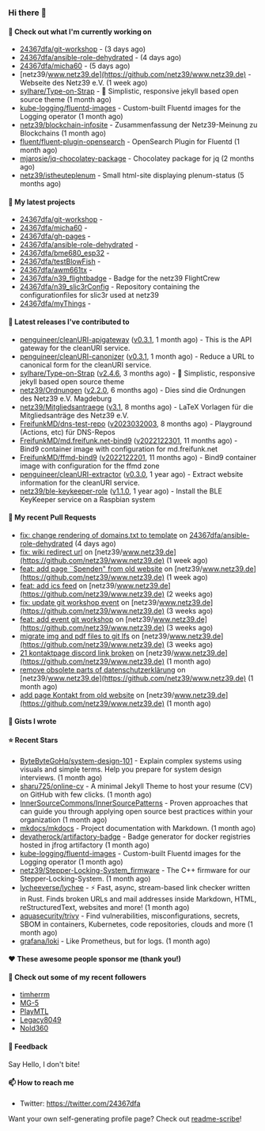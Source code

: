 ### Hi there 👋

#### 👷 Check out what I'm currently working on

- [24367dfa/git-workshop](https://github.com/24367dfa/git-workshop) -  (3 days ago)
- [24367dfa/ansible-role-dehydrated](https://github.com/24367dfa/ansible-role-dehydrated) -  (4 days ago)
- [24367dfa/micha60](https://github.com/24367dfa/micha60) -  (5 days ago)
- [netz39/www.netz39.de](https://github.com/netz39/www.netz39.de) - Webseite des Netz39 e.V. (1 week ago)
- [sylhare/Type-on-Strap](https://github.com/sylhare/Type-on-Strap) - 🎨 Simplistic, responsive jekyll based open source theme (1 month ago)
- [kube-logging/fluentd-images](https://github.com/kube-logging/fluentd-images) - Custom-built Fluentd images for the Logging operator (1 month ago)
- [netz39/blockchain-infosite](https://github.com/netz39/blockchain-infosite) - Zusammenfassung der Netz39-Meinung zu Blockchains (1 month ago)
- [fluent/fluent-plugin-opensearch](https://github.com/fluent/fluent-plugin-opensearch) - OpenSearch Plugin for Fluentd  (1 month ago)
- [mjarosie/jq-chocolatey-package](https://github.com/mjarosie/jq-chocolatey-package) - Chocolatey package for jq (2 months ago)
- [netz39/istheuteplenum](https://github.com/netz39/istheuteplenum) - Small html-site displaying plenum-status (5 months ago)

#### 🌱 My latest projects

- [24367dfa/git-workshop](https://github.com/24367dfa/git-workshop) - 
- [24367dfa/micha60](https://github.com/24367dfa/micha60) - 
- [24367dfa/gh-pages](https://github.com/24367dfa/gh-pages) - 
- [24367dfa/ansible-role-dehydrated](https://github.com/24367dfa/ansible-role-dehydrated) - 
- [24367dfa/bme680_esp32](https://github.com/24367dfa/bme680_esp32) - 
- [24367dfa/testBlowFish](https://github.com/24367dfa/testBlowFish) - 
- [24367dfa/awm661tx](https://github.com/24367dfa/awm661tx) - 
- [24367dfa/n39_flightbadge](https://github.com/24367dfa/n39_flightbadge) - Badge for the netz39 FlightCrew
- [24367dfa/n39_slic3rConfig](https://github.com/24367dfa/n39_slic3rConfig) - Repository containing the configurationfiles for slic3r used at netz39
- [24367dfa/myThings](https://github.com/24367dfa/myThings) - 

#### 🔭 Latest releases I've contributed to

- [penguineer/cleanURI-apigateway](https://github.com/penguineer/cleanURI-apigateway) ([v0.3.1](https://github.com/penguineer/cleanURI-apigateway/releases/tag/v0.3.1), 1 month ago) - This is the API gateway for the cleanURI service.
- [penguineer/cleanURI-canonizer](https://github.com/penguineer/cleanURI-canonizer) ([v0.3.1](https://github.com/penguineer/cleanURI-canonizer/releases/tag/v0.3.1), 1 month ago) - Reduce a URL to canonical form for the cleanURI service.
- [sylhare/Type-on-Strap](https://github.com/sylhare/Type-on-Strap) ([v2.4.6](https://github.com/sylhare/Type-on-Strap/releases/tag/v2.4.6), 3 months ago) - 🎨 Simplistic, responsive jekyll based open source theme
- [netz39/Ordnungen](https://github.com/netz39/Ordnungen) ([v2.2.0](https://github.com/netz39/Ordnungen/releases/tag/v2.2.0), 6 months ago) - Dies sind die Ordnungen des Netz39 e.V. Magdeburg
- [netz39/Mitgliedsantraege](https://github.com/netz39/Mitgliedsantraege) ([v3.1](https://github.com/netz39/Mitgliedsantraege/releases/tag/v3.1), 8 months ago) - LaTeX Vorlagen für die Mitgliedsanträge des Netz39 e.V.
- [FreifunkMD/dns-test-repo](https://github.com/FreifunkMD/dns-test-repo) ([v2023032003](https://github.com/FreifunkMD/dns-test-repo/releases/tag/v2023032003), 8 months ago) - Playground (Actions, etc) für DNS-Repos
- [FreifunkMD/md.freifunk.net-bind9](https://github.com/FreifunkMD/md.freifunk.net-bind9) ([v2022122301](https://github.com/FreifunkMD/md.freifunk.net-bind9/releases/tag/v2022122301), 11 months ago) - Bind9 container image with configuration for md.freifunk.net
- [FreifunkMD/ffmd-bind9](https://github.com/FreifunkMD/ffmd-bind9) ([v2022122201](https://github.com/FreifunkMD/ffmd-bind9/releases/tag/v2022122201), 11 months ago) - Bind9 container image with configuration for the ffmd zone
- [penguineer/cleanURI-extractor](https://github.com/penguineer/cleanURI-extractor) ([v0.3.0](https://github.com/penguineer/cleanURI-extractor/releases/tag/v0.3.0), 1 year ago) - Extract website information for the cleanURI service.
- [netz39/ble-keykeeper-role](https://github.com/netz39/ble-keykeeper-role) ([v1.1.0](https://github.com/netz39/ble-keykeeper-role/releases/tag/v1.1.0), 1 year ago) - Install the BLE KeyKeeper service on a Raspbian system

#### 🔨 My recent Pull Requests

- [fix: change rendering of domains.txt to template](https://github.com/24367dfa/ansible-role-dehydrated/pull/14) on [24367dfa/ansible-role-dehydrated](https://github.com/24367dfa/ansible-role-dehydrated) (4 days ago)
- [fix: wiki redirect url](https://github.com/netz39/www.netz39.de/pull/89) on [netz39/www.netz39.de](https://github.com/netz39/www.netz39.de) (1 week ago)
- [feat: add page ¨Spenden&#34; from old website](https://github.com/netz39/www.netz39.de/pull/81) on [netz39/www.netz39.de](https://github.com/netz39/www.netz39.de) (1 week ago)
- [feat: add ics feed](https://github.com/netz39/www.netz39.de/pull/67) on [netz39/www.netz39.de](https://github.com/netz39/www.netz39.de) (2 weeks ago)
- [fix: update git workshop event](https://github.com/netz39/www.netz39.de/pull/52) on [netz39/www.netz39.de](https://github.com/netz39/www.netz39.de) (3 weeks ago)
- [feat: add event git workshop](https://github.com/netz39/www.netz39.de/pull/41) on [netz39/www.netz39.de](https://github.com/netz39/www.netz39.de) (3 weeks ago)
- [migrate img and pdf files to git lfs](https://github.com/netz39/www.netz39.de/pull/37) on [netz39/www.netz39.de](https://github.com/netz39/www.netz39.de) (3 weeks ago)
- [21 kontaktpage discord link broken](https://github.com/netz39/www.netz39.de/pull/22) on [netz39/www.netz39.de](https://github.com/netz39/www.netz39.de) (1 month ago)
- [remove obsolete parts of datenschutzerklärung](https://github.com/netz39/www.netz39.de/pull/20) on [netz39/www.netz39.de](https://github.com/netz39/www.netz39.de) (1 month ago)
- [add page Kontakt from old website](https://github.com/netz39/www.netz39.de/pull/18) on [netz39/www.netz39.de](https://github.com/netz39/www.netz39.de) (1 month ago)

#### 📓 Gists I wrote


#### ⭐ Recent Stars

- [ByteByteGoHq/system-design-101](https://github.com/ByteByteGoHq/system-design-101) - Explain complex systems using visuals and simple terms. Help you prepare for system design interviews. (1 month ago)
- [sharu725/online-cv](https://github.com/sharu725/online-cv) - A minimal Jekyll Theme to host your resume (CV) on GitHub with few clicks. (1 month ago)
- [InnerSourceCommons/InnerSourcePatterns](https://github.com/InnerSourceCommons/InnerSourcePatterns) - Proven approaches that can guide you through applying open source best practices within your organization (1 month ago)
- [mkdocs/mkdocs](https://github.com/mkdocs/mkdocs) - Project documentation with Markdown. (1 month ago)
- [devatherock/artifactory-badge](https://github.com/devatherock/artifactory-badge) - Badge generator for docker registries hosted in jfrog artifactory (1 month ago)
- [kube-logging/fluentd-images](https://github.com/kube-logging/fluentd-images) - Custom-built Fluentd images for the Logging operator (1 month ago)
- [netz39/Stepper-Locking-System_firmware](https://github.com/netz39/Stepper-Locking-System_firmware) - The C&#43;&#43; firmware for our Stepper-Locking-System. (1 month ago)
- [lycheeverse/lychee](https://github.com/lycheeverse/lychee) - ⚡ Fast, async, stream-based link checker written in Rust. Finds broken URLs and mail addresses inside Markdown, HTML, reStructuredText, websites and more! (1 month ago)
- [aquasecurity/trivy](https://github.com/aquasecurity/trivy) - Find vulnerabilities, misconfigurations, secrets, SBOM in containers, Kubernetes, code repositories, clouds and more (1 month ago)
- [grafana/loki](https://github.com/grafana/loki) - Like Prometheus, but for logs. (1 month ago)

#### ❤️ These awesome people sponsor me (thank you!)


#### 👯 Check out some of my recent followers

- [timherrm](https://github.com/timherrm)
- [MG-5](https://github.com/MG-5)
- [PlayMTL](https://github.com/PlayMTL)
- [Legacy8049](https://github.com/Legacy8049)
- [Nold360](https://github.com/Nold360)

#### 💬 Feedback

Say Hello, I don't bite!

#### 📫 How to reach me

- Twitter: https://twitter.com/24367dfa

Want your own self-generating profile page? Check out [readme-scribe](https://github.com/muesli/readme-scribe)!